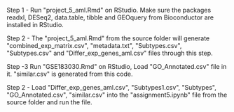 Step 1 - Run "project_5_aml.Rmd" on RStudio. Make sure the packages readxl, DESeq2, data.table, tibble and GEOquery from Bioconductor are installed in RStudio. 

Step 2 - The "project_5_aml.Rmd" from the source folder will generate "combined_exp_matrix.csv", "metadata.txt", "Subtypes.csv", "Subtypes.csv" and "Differ_exp_genes_aml.csv" files through this step.

Step -3 Run "GSE183030.Rmd" on RStudio, Load "GO_Annotated.csv" file in it. "similar.csv" is generated from this code.

Step 2 - Load "Differ_exp_genes_aml.csv", "Subtypes1.csv", "Subtypes", "GO_Annotated.csv", "similar.csv" into the "assignment5.ipynb" file from the source folder and run the file.
